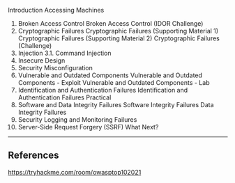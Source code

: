 Introduction
Accessing Machines
1. Broken Access Control
Broken Access Control (IDOR Challenge)
2. Cryptographic Failures
Cryptographic Failures (Supporting Material 1)
Cryptographic Failures (Supporting Material 2)
Cryptographic Failures (Challenge)
3. Injection
3.1. Command Injection
4. Insecure Design 
5. Security Misconfiguration 
6. Vulnerable and Outdated Components
Vulnerable and Outdated Components - Exploit
Vulnerable and Outdated Components - Lab
7. Identification and Authentication Failures
Identification and Authentication Failures Practical
8. Software and Data Integrity Failures
Software Integrity Failures
Data Integrity Failures
9. Security Logging and Monitoring Failures
10. Server-Side Request Forgery (SSRF)
What Next?

---

## References

https://tryhackme.com/room/owasptop102021